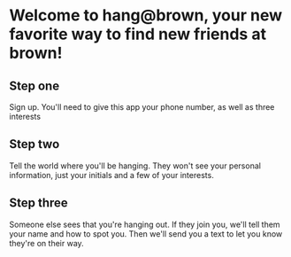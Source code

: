 # Welcome to hang@brown, your new favorite way to find new friends at brown!

## Step one
Sign up. You'll need to give this app your phone number, as well as three interests

## Step two
Tell the world where you'll be hanging. They won't see your personal information, just your initials and a few of your interests.

## Step three
Someone else sees that you're hanging out. If they join you, we'll tell them your name and how to spot you. Then we'll send you a text to let you know they're on their way.
